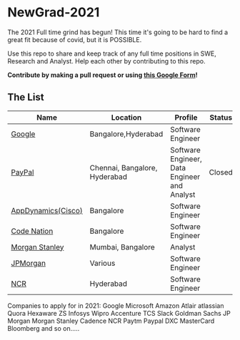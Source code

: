 # NewGrad-2021

The 2021 Full time grind has begun! This time it's going to be hard to find a great fit because of covid, but it is POSSIBLE. 

Use this repo to share and keep track of any full time positions in SWE, Research and Analyst. Help each other by contributing to this repo.

**Contribute by making a pull request or using [this Google Form](https://forms.gle/1dKw52hW5qf9fwBd9)!**

## The List

| Name  |  Location |  Profile | Status |
|---|---|-------------|----|
|[Google](https://careers.google.com/jobs/results/75449425519878854-software-engineer-university-graduate-2021-start/?category=DATA_CENTER_OPERATIONS&category=DEVELOPER_RELATIONS&category=HARDWARE_ENGINEERING&category=INFORMATION_TECHNOLOGY&category=MANUFACTURING_SUPPLY_CHAIN&category=NETWORK_ENGINEERING&category=PRODUCT_MANAGEMENT&category=PROGRAM_MANAGEMENT&category=SOFTWARE_ENGINEERING&category=TECHNICAL_INFRASTRUCTURE_ENGINEERING&category=TECHNICAL_SOLUTIONS&category=TECHNICAL_WRITING&category=USER_EXPERIENCE&company=Google&company=YouTube&employment_type=FULL_TIME&employment_type=PART_TIME&employment_type=TEMPORARY&jex=ENTRY_LEVEL&location=India&sort_by=date) | Bangalore,Hyderabad | Software Engineer |
|[PayPal](https://www.paypal.com/in/webapps/mpp/campus-challenge) | Chennai, Bangalore, Hyderabad | Software Engineer, Data Engineer and Analyst | Closed |
|[AppDynamics(Cisco)](https://jobs.cisco.com/jobs/ProjectDetail/AppD-Software-Engineer-I-New-Grad-India-UHR/1295492)| Bangalore | Software Engineer |
|[Code Nation](https://www.interviewbit.com/contest/codeagon-2020/) | Bangalore | Software Engineer |
|[Morgan Stanley](https://morganstanley.tal.net/vx/lang-en-GB/mobile-0/channel-1/brand-2/user-2706063/xf-c41f9d90f914/candidate/so/pm/1/pl/1/opp/10102-2021-Technology-Full-Time-Analyst-Program-Mumbai-Bangalore/en-GB)| Mumbai, Bangalore | Analyst |
|[JPMorgan](https://careers.jpmorgan.com/in/en/students/programs/software-engineer-fulltime?search=&tags=location__AsiaPacific__India)| Various | Software Engineer |
|[NCR](https://assessment.hackerearth.com/challenges/hiring/ncr-campus-codewars-2020/)| Hyderabad | Software Engineer |

Companies to apply for in 2021:
Google
Microsoft
Amazon
Atlair
atlassian
Quora
Hexaware
ZS
Infosys
Wipro
Accenture
TCS
Slack
Goldman Sachs
JP Morgan
Morgan Stanley
Cadence
NCR
Paytm
Paypal
DXC
MasterCard
Bloomberg
and so on.....
